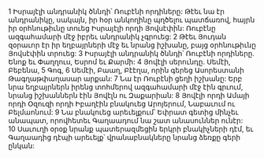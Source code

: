 1 Իսրայէլի անդրանիկ ծննդի՝ Ռուբէնի որդիները: Թէեւ նա էր անդրանիկը, սակայն, իր հօր անկողինը պղծելու պատճառով, հայրն իր օրհնութիւնը տուեց Իսրայէլի որդի Յովսէփին: Ռուբէնը ազգահամարի մէջ իբրեւ անդրանիկ չգրուեց: 2 Թէեւ Յուդան զօրաւոր էր իր եղբայրների մէջ եւ նրանց իշխանը, բայց օրհնութիւնը Յովսէփին տրուեց: 3 Իսրայէլի անդրանիկ ծննդի՝ Ռուբէնի որդիները. Ենոք եւ Փաղղուս, Եսրոմ եւ Քարմի: 4 Յովէլի սերունդը. Սեմէի, Բեբենա, 5 Գոգ, 6 Սեմէի, Բաաղ, Բէէղա, որին գերեց Ասորեստանի Թագղաթփաղասար արքան: 7 Նա էր Ռուբէնի ցեղի իշխանը: Երբ նրա եղբայրներն իրենց տոհմերով ազգահամարի մէջ էին գրւում, նրանց իշխաններն էին Յովէլն ու Զաքարիան: 8 Յովէլի որդի Ամայի որդի Օզուզի որդի Իբաղէին բնակուեց Արոյերում, Նաբաւում ու Բելմաոնում: 9 Նա բնակուեց արեւելքում՝ Եփրատ գետից մինչեւ անապատ, որովհետեւ Գաղաադում նա շատ անասուններ ունէր: 10 Սաւուղի օրօք նրանք պատերազմեցին երկրի բնակիչների դէմ, եւ Գաղաադից դէպի արեւելք՝ վրանաբնակները նրանց ձեռքը գերի ընկան:

